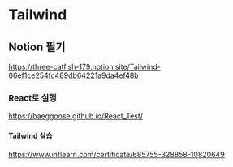 # Tailwind

## Notion 필기

https://three-catfish-179.notion.site/Tailwind-06ef1ce254fc489db64221a9da4ef48b

### React로 실행

https://baeggoose.github.io/React_Test/

#### Tailwind 실습

https://www.inflearn.com/certificate/685755-328858-10820649
